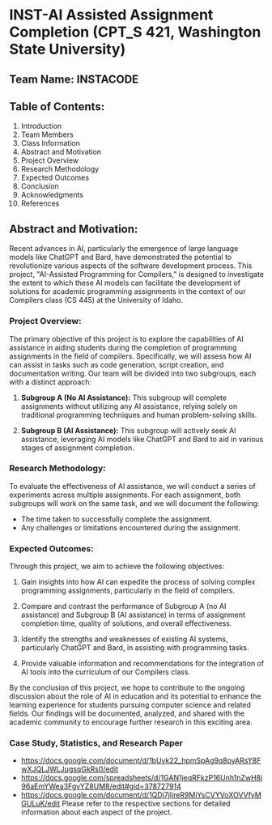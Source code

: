 #  INST-AI Assisted Assignment Completion (CPT_S 421, Washington State University)

## Team Name: INSTACODE

## Table of Contents:

1. Introduction
2. Team Members
3. Class Information
4. Abstract and Motivation
5. Project Overview
6. Research Methodology
7. Expected Outcomes
8. Conclusion
9. Acknowledgments
10. References

## Abstract and Motivation:

Recent advances in AI, particularly the emergence of large language models like ChatGPT and Bard, have demonstrated the potential to revolutionize various aspects of the software development process. This project, "AI-Assisted Programming for Compilers," is designed to investigate the extent to which these AI models can facilitate the development of solutions for academic programming assignments in the context of our Compilers class (CS 445) at the University of Idaho.

### Project Overview:

The primary objective of this project is to explore the capabilities of AI assistance in aiding students during the completion of programming assignments in the field of compilers. Specifically, we will assess how AI can assist in tasks such as code generation, script creation, and documentation writing. Our team will be divided into two subgroups, each with a distinct approach:

1. **Subgroup A (No AI Assistance):** This subgroup will complete assignments without utilizing any AI assistance, relying solely on traditional programming techniques and human problem-solving skills.

2. **Subgroup B (AI Assistance):** This subgroup will actively seek AI assistance, leveraging AI models like ChatGPT and Bard to aid in various stages of assignment completion.

### Research Methodology:

To evaluate the effectiveness of AI assistance, we will conduct a series of experiments across multiple assignments. For each assignment, both subgroups will work on the same task, and we will document the following:

- The time taken to successfully complete the assignment.
- Any challenges or limitations encountered during the assignment.

### Expected Outcomes:

Through this project, we aim to achieve the following objectives:

1. Gain insights into how AI can expedite the process of solving complex programming assignments, particularly in the field of compilers.

2. Compare and contrast the performance of Subgroup A (no AI assistance) and Subgroup B (AI assistance) in terms of assignment completion time, quality of solutions, and overall effectiveness.

3. Identify the strengths and weaknesses of existing AI systems, particularly ChatGPT and Bard, in assisting with programming tasks.

4. Provide valuable information and recommendations for the integration of AI tools into the curriculum of our Compilers class.

By the conclusion of this project, we hope to contribute to the ongoing discussion about the role of AI in education and its potential to enhance the learning experience for students pursuing computer science and related fields. Our findings will be documented, analyzed, and shared with the academic community to encourage further research in this exciting area.



  ### Case Study, Statistics, and Research Paper
  - https://docs.google.com/document/d/1bUyk22_hpmSpAg9q8oyARsY8FwXJQLJWLJugsqGkRs0/edit
  - https://docs.google.com/spreadsheets/d/1GAN1jeqRFkzP16Unh1nZwH8i96aEmYWea3FgvYZ8UM8/edit#gid=378727914
  - https://docs.google.com/document/d/1QDj7jljreR9MiYsCVYVoXOVVfyMGULuK/edit
Please refer to the respective sections for detailed information about each aspect of the project.
